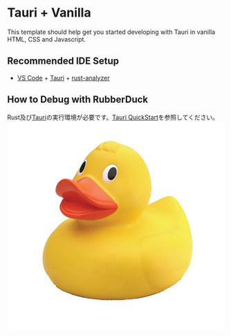 # Tauri + Vanilla

This template should help get you started developing with Tauri in vanilla HTML, CSS and Javascript.

## Recommended IDE Setup

- [VS Code](https://code.visualstudio.com/) + [Tauri](https://marketplace.visualstudio.com/items?itemName=tauri-apps.tauri-vscode) + [rust-analyzer](https://marketplace.visualstudio.com/items?itemName=rust-lang.rust-analyzer)

## How to Debug with RubberDuck
Rust及び[Tauri](https://tauri.app)の実行環境が必要です。[Tauri QuickStart](https://v2.tauri.app/start/)を参照してください。
![image](https://github.com/imkoga002/rs-rubberduck/blob/master/src/assets/rubberduck1.png)
